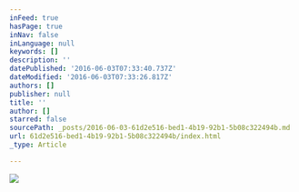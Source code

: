 ```yaml
---
inFeed: true
hasPage: true
inNav: false
inLanguage: null
keywords: []
description: ''
datePublished: '2016-06-03T07:33:40.737Z'
dateModified: '2016-06-03T07:33:26.817Z'
authors: []
publisher: null
title: ''
author: []
starred: false
sourcePath: _posts/2016-06-03-61d2e516-bed1-4b19-92b1-5b08c322494b.md
url: 61d2e516-bed1-4b19-92b1-5b08c322494b/index.html
_type: Article

---
```

![](https://the-grid-user-content.s3-us-west-2.amazonaws.com/9111d5b6-b3ef-48e4-936b-ff6ea7810e36.jpg)
